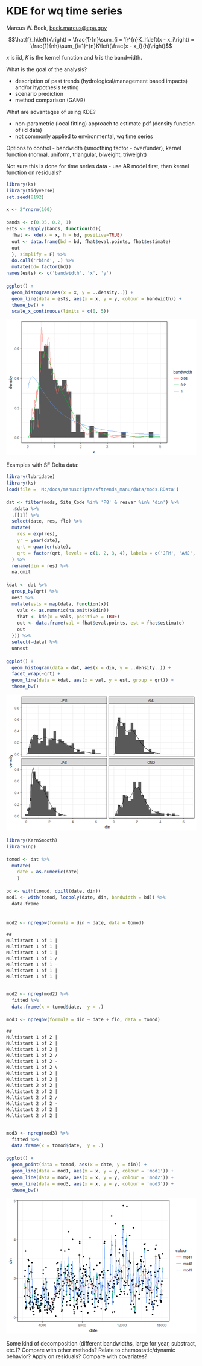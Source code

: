 # KDE for wq time series
Marcus W. Beck, beck.marcus@epa.gov  

$$\hat{f}_h\left(x\right) = \frac{1}{n}\sum_{i = 1}^{n}K_h\left(x - x_i\right) = \frac{1}{nh}\sum_{i=1}^{n}K\left(\frac{x - x_i}{h}\right)$$

$x$ is iid, $K$ is the kernel function and $h$ is the bandwidth.  

What is the goal of the analysis?

* description of past trends (hydrological/management based impacts) and/or hypothesis testing
* scenario prediction
* method comparison (GAM?)

What are advantages of using KDE?

* non-parametric (local fitting) approach to estimate pdf (density function of iid data)
* not commonly applied to environmental, wq time series

Options to control - bandwidth (smoothing factor - over/under), kernel function (normal, uniform, triangular, biweight, triweight)

Not sure this is done for time series data - use AR model first, then kernel function on residuals? 


```r
library(ks)
library(tidyverse)
set.seed(8192)

x <- 2^rnorm(100)

bands <- c(0.05, 0.2, 1)
ests <- sapply(bands, function(bd){
  fhat <- kde(x = x, h = bd, positive=TRUE)
  out <- data.frame(bd = bd, fhat$eval.points, fhat$estimate) 
  out
  }, simplify = F) %>% 
  do.call('rbind', .) %>% 
  mutate(bd= factor(bd))
names(ests) <- c('bandwidth', 'x', 'y')

ggplot() + 
  geom_histogram(aes(x = x, y = ..density..)) + 
  geom_line(data = ests, aes(x = x, y = y, colour = bandwidth)) + 
  theme_bw() + 
  scale_x_continuous(limits = c(0, 5))
```

![](kernel_ex_files/figure-html/unnamed-chunk-1-1.png)<!-- -->

Examples with SF Delta data:

```r
library(lubridate)
library(ks)
load(file = 'M:/docs/manuscripts/sftrends_manu/data/mods.RData')

dat <- filter(mods, Site_Code %in% 'P8' & resvar %in% 'din') %>% 
  .$data %>% 
  .[[1]] %>% 
  select(date, res, flo) %>% 
  mutate(
    res = exp(res),
    yr = year(date), 
    qrt = quarter(date),
    qrt = factor(qrt, levels = c(1, 2, 3, 4), labels = c('JFM', 'AMJ', 'JAS', 'OND'))
  ) %>% 
  rename(din = res) %>% 
  na.omit

kdat <- dat %>% 
  group_by(qrt) %>% 
  nest %>% 
  mutate(ests = map(data, function(x){
    vals <- as.numeric(na.omit(x$din))
    fhat <- kde(x = vals, positive = TRUE)
    out <- data.frame(val = fhat$eval.points, est = fhat$estimate)
    out
  })) %>% 
  select(-data) %>% 
  unnest

ggplot() +
  geom_histogram(data = dat, aes(x = din, y = ..density..)) +
  facet_wrap(~qrt) +
  geom_line(data = kdat, aes(x = val, y = est, group = qrt)) +
  theme_bw() 
```

![](kernel_ex_files/figure-html/unnamed-chunk-2-1.png)<!-- -->



```r
library(KernSmooth)
library(np)

tomod <- dat %>% 
  mutate(
    date = as.numeric(date)
    )

bd <- with(tomod, dpill(date, din))
mod1 <- with(tomod, locpoly(date, din, bandwidth = bd)) %>% 
  data.frame


mod2 <- npregbw(formula = din ~ date, data = tomod)
```

```
## 
Multistart 1 of 1 |
Multistart 1 of 1 |
Multistart 1 of 1 |
Multistart 1 of 1 /
Multistart 1 of 1 -
Multistart 1 of 1 |
Multistart 1 of 1 |
                   
```

```r
mod2 <- npreg(mod2) %>% 
  fitted %>% 
  data.frame(x = tomod$date,  y = .)

mod3 <- npregbw(formula = din ~ date + flo, data = tomod)
```

```
## 
Multistart 1 of 2 |
Multistart 1 of 2 |
Multistart 1 of 2 |
Multistart 1 of 2 /
Multistart 1 of 2 -
Multistart 1 of 2 \
Multistart 1 of 2 |
Multistart 1 of 2 |
Multistart 2 of 2 |
Multistart 2 of 2 |
Multistart 2 of 2 /
Multistart 2 of 2 -
Multistart 2 of 2 |
Multistart 2 of 2 |
                   
```

```r
mod3 <- npreg(mod3) %>% 
  fitted %>% 
  data.frame(x = tomod$date,  y = .)

ggplot() + 
  geom_point(data = tomod, aes(x = date, y = din)) + 
  geom_line(data = mod1, aes(x = x, y = y, colour = 'mod1')) + 
  geom_line(data = mod2, aes(x = x, y = y, colour = 'mod2')) + 
  geom_line(data = mod3, aes(x = x, y = y, colour = 'mod3')) + 
  theme_bw()
```

![](kernel_ex_files/figure-html/unnamed-chunk-3-1.png)<!-- -->

Some kind of decomposition (different bandwidths, large for year, substract, etc.)? Compare with other methods? Relate to chemostatic/dynamic behavior? Apply on residuals? Compare with covariates?
